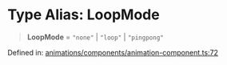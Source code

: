 # Type Alias: LoopMode

> **LoopMode** = `"none"` \| `"loop"` \| `"pingpong"`

Defined in: [animations/components/animation-component.ts:72](https://github.com/Forge-Game-Engine/Forge/blob/80c88dbc1226e2ea185d187b85121eb9c3da7ead/src/animations/components/animation-component.ts#L72)
